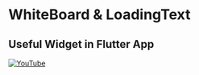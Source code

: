 # WhiteBoard & LoadingText
## Useful Widget in Flutter App



[![YouTube](https://img.youtube.com/vi/NL6z1HMXHGk/0.jpg)](https://youtu.be/NL6z1HMXHGk "WhiteBoard & LoadingText Useful Widget in Flutter App")
